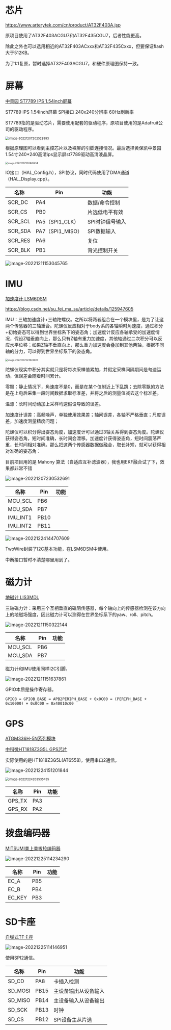 # 芯片

https://www.arterytek.com/cn/product/AT32F403A.jsp

原项目使用了AT32F403ACGU7和AT32F435CGU7，后者性能更高。

除此之外也可以选用相近的AT32F403ACxxx和AT32F435Cxxx，但要保证flash大于512KB。

为了1:1复原，暂时选择AT32F403ACGU7，和硬件原理图保持一致。



# 屏幕

[中景园 ST7789 IPS 1.54inch屏幕](https://item.taobao.com/item.htm?id=600467790218&ali_refid=a3_430673_1006:1151926661:N:RJwpqEZSBeef9oplU%2FG0erdQXHNUIGLMbjxUjePoUps%3D:c5e666e29cd76924d1848b0193797d52&ali_trackid=1_c5e666e29cd76924d1848b0193797d52&spm=a2e0b.20350158.31919782.1)

ST7789 IPS 1.54inch屏幕  SPI接口 240x240分辨率 60Hz刷新率  

ST7789指的是驱动芯片，需要使用配套的驱动程序，原项目使用的是Adafruit公司的驱动程序。

<img src="image-20221207202528993.png" alt="image-20221207202528993" style="zoom:67%;" />

根据原理图可以看到主控芯片以及裸屏的引脚连接情况。最后选择黄保凯中景园1.54寸240*240高清ips显示屏st7789驱动高清液晶屏。

<img src="image-20221207202445454.png" alt="image-20221207202445454" style="zoom:50%;" />

IO接口（HAL_Config.h），SPI协议，同时代码使用了DMA通道（HAL_Display.cpp）。

| 名称    | Pin              | 功能            |
| ------- | ---------------- | --------------- |
| SCR_DC  | PA4              | 数据/命令控制   |
| SCR_CS  | PB0              | 片选低电平有效  |
| SCR_SCL | PA5（SPI1_CLK）  | SPI时钟信号输入 |
| SCR_SDA | PA7（SPI1_MISO） | SPI数据输入     |
| SCR_RES | PA6              | 复位            |
| SCR_BLK | PB1              | 背光控制开关    |

![image-20221211153045765](image-20221211153045765.png)

# IMU

[加速度计 LSM6DSM](https://item.taobao.com/item.htm?spm=a230r.1.14.1.5111601fNoKlFT&id=681603401815&ns=1&abbucket=1#detail)

https://blog.csdn.net/su_fei_ma_su/article/details/125947605

IMU：三轴加速度计+三轴陀螺仪。之所以将两者组合在一个模块里，是为了让这两个传感器的三轴重合。陀螺仪反应相对于body系的各轴瞬时角速度，通过积分+初始姿态可以得到世界坐标系下的姿态角；加速度计反应各轴承受的加速度情况，假设Z轴垂直向上，那么只有Z轴有重力加速度，其他轴通过二次积分可以反应水平位移；如果Z轴不垂直向上，那么重力加速度会叠加到其他两轴，根据不同轴的分力，可以得到世界坐标系下的姿态角。

<img src="image-20221207223924401.png" alt="image-20221207223924401" style="zoom:50%;" />

陀螺仪现实中积分其实就只是将每次采样值累加，并假定采样间隔期间是匀速运动，但误差会随着时间累计。

零飘：静止情况下，角速度不是0，而是在某个值附近上下乱跳；去除零飘的方法是在上电后采集一段时间数据求取标准差，并将之后的测量值减去这个标准差。

温漂：长时间动动加上采样均速假设导致的误差。

加速度计误差：高频噪声，单独使用效果差；轴间误差，各轴不严格垂直；尺度误差，加速度测量精度问题；

陀螺仪可以积分得出姿态角度，加速度计可以通过3轴关系得到姿态角度。陀螺仪获得姿态角，短时间准确，长时间会漂移。加速度计获得姿态角，短时间震荡严重，长时间相对准确。那么把这两个传感器数据做融合，取长补短，就可以获得相对准确的姿态角：

目前项目用的是 Mahony 算法（自适应互补滤波器），我也用EKF融合试了下，效果都非常不错

![image-20221207230532691](image-20221207230532691.png)

| 名称     | Pin  | 功能 |
| -------- | ---- | ---- |
| MCU_SCL  | PB6  |      |
| MCU_SDA  | PB7  |      |
| IMU_INT1 | PB10 |      |
| IMU_INT2 | PB11 |      |

![image-20221224144707609](image-20221224144707609.png)

TwoWire封装了I2C基本功能，在LSM6DSM中使用。

中断接口暂时不清楚哪里用到了。

# 磁力计

[地磁计 LIS3MDL](https://item.taobao.com/item.htm?spm=a230r.1.14.1.313a4d8fZxrJbg&id=671364707030&ns=1&abbucket=1#detail)

三轴磁力计：采用三个互相垂直的磁阻传感器，每个轴向上的传感器检测在该方向上的地磁场强度，因此磁力计可以测得在世界坐标系下的yaw、roll、pitch。

![image-20221211150322144](image-20221211150322144.png)

| 名称    | Pin  | 功能 |
| ------- | ---- | ---- |
| MCU_SCL | PB6  |      |
| MCU_SDA | PB7  |      |

磁力计和IMU使用同样I2C引脚。

![image-20221211151637861](image-20221211151637861.png)

GPIO本质是操作寄存器。

```
GPIOB = GPIOB_BASE = APB2PERIPH_BASE + 0x0C00 = (PERIPH_BASE + 0x10000) + 0x0C00 = 0x40010c00
```





# GPS

[ATGM336H-5N系列模块](https://www.icofchina.com/pro/mokuai/2016-08-01/4.html)

[中科微HT1818Z3G5L GPS芯片](https://item.taobao.com/item.htm?spm=a230r.1.14.27.22387a54XGjRUT&id=669752725912&ns=1&abbucket=4#detail)

实际使用的是HT1818Z3G5L(AT6558)，使用串口2通信。

![image-20221224151201844](image-20221224151201844.png)

<img src="image-20221224203535455.png" alt="image-20221224203535455" style="zoom:67%;" />

| 名称   | Pin  | 功能 |
| ------ | ---- | ---- |
| GPS_TX | PA3  |      |
| GPS_RX | PA2  |      |



# 拨盘编码器

[MITSUMI美上美拨轮编码器](https://item.taobao.com/item.htm?spm=a230r.1.14.1.2fb54f9eec557f&id=596202182869&ns=1&abbucket=4#detail)

![image-20221225114234290](image-20221225114234290.png)

| 名称   | Pin  | 功能 |
| ------ | ---- | ---- |
| EC_A   | PB5  |      |
| EC_B   | PB4  |      |
| EC_KEY | PB3  |      |



# SD卡座

[自弹式TF卡座](https://detail.tmall.com/item.htm?ali_refid=a3_430582_1006:1104520036:N:iHEpUPPUKN1OQUgmeL6hRicPE%20jb6TeW:705b802e5b23b0509e3d23057cf767c7&ali_trackid=1_705b802e5b23b0509e3d23057cf767c7&id=20693027604&spm=a230r.1.14.1&skuId=3807453352314)

![image-20221225114146951](image-20221225114146951.png)

使用SPI2通信。

| 名称    | Pin  | 功能                 |
| ------- | ---- | -------------------- |
| SD_CD   | PA8  | 卡插入检测           |
| SD_MOSI | PB15 | 主设备输出从设备输入 |
| SD_MISO | PB14 | 主设备输入从设备输出 |
| SD_SCK  | PB13 | 时钟                 |
| SD_CS   | PB12 | SPI设备主从片选      |